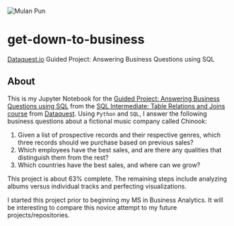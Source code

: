 ![Mulan Pun]()
# get-down-to-business
[Dataquest.io](https://www.dataquest.io/) Guided Project: Answering Business Questions using SQL

## About
This is my Jupyter Notebook for the [Guided Project: Answering Business Questions using SQL](https://www.dataquest.io/m/191/guided-project%3A-answering-business-questions-using-sql) from the [SQL Intermediate: Table Relations and Joins course](https://www.dataquest.io/course/sql-joins-relations) from [Dataquest](https://www.dataquest.io/). Using `Python` and `SQL`, I answer the following business questions about a fictional music company called Chinook:

1) Given a list of prospective records and their respective genres, which three records should we purchase based on previous sales?
2) Which employees have the best sales, and are there any qualities that distinguish them from the rest?
3) Which countries have the best sales, and where can we grow?

This project is about 63% complete. The remaining steps include analyzing albums versus individual tracks and perfecting visualizations.

I started this project prior to beginning my MS in Business Analytics. It will be interesting to compare this novice attempt to my future projects/repositories.
